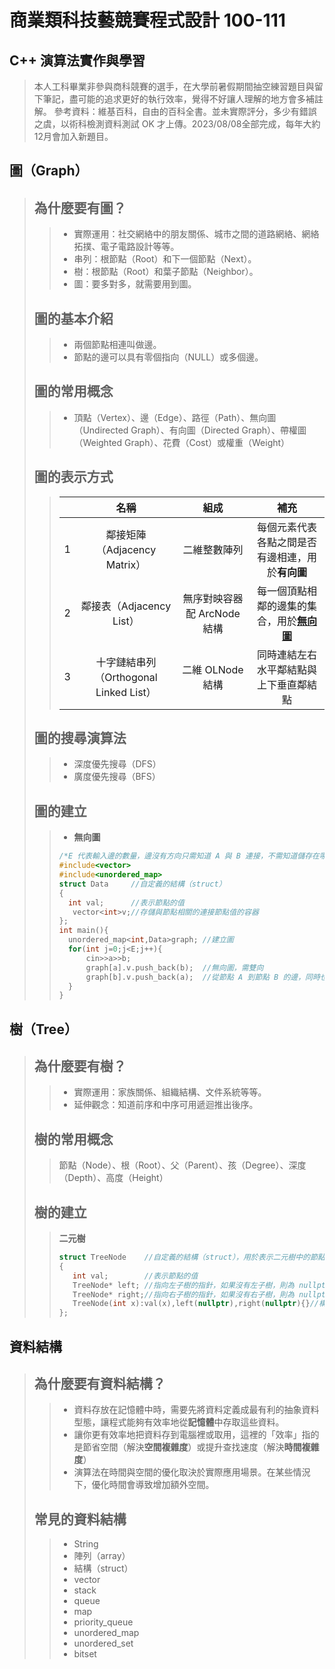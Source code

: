 # 商業類科技藝競賽程式設計 100-111
## C++ 演算法實作與學習
> 本人工科畢業非參與商科競賽的選手，在大學前暑假期間抽空練習題目與留下筆記，盡可能的追求更好的執行效率，覺得不好讓人理解的地方會多補註解。
> 參考資料：維基百科，自由的百科全書。並未實際評分，多少有錯誤之虞，以術科檢測資料測試 OK 才上傳。2023/08/08全部完成，每年大約12月會加入新題目。
## 圖（Graph）
> ## 為什麼要有圖？
>> * 實際運用：社交網絡中的朋友關係、城市之間的道路網絡、網絡拓撲、電子電路設計等等。
>> * 串列：根節點（Root）和下一個節點（Next）。
>> * 樹：根節點（Root）和葉子節點（Neighbor）。
>> * 圖：要多對多，就需要用到圖。
> ## 圖的基本介紹
>> * 兩個節點相連叫做邊。
>> * 節點的邊可以具有零個指向（NULL）或多個邊。
> ## 圖的常用概念
>> * 頂點（Vertex）、邊（Edge）、路徑（Path）、無向圖（Undirected Graph）、有向圖（Directed Graph）、帶權圖（Weighted Graph）、花費（Cost）或權重（Weight）
> ## 圖的表示方式
>> |   |名稱|組成|補充|
>> |:-:|:-:|:-:|:-:|
>> | 1 |鄰接矩陣（Adjacency Matrix）|二維整數陣列|每個元素代表各點之間是否有邊相連，用於**有向圖**|
>> | 2 |鄰接表（Adjacency List）|無序對映容器配 ArcNode 結構|每一個頂點相鄰的邊集的集合，用於[**無向圖**](https://github.com/chen199940/BusinessCompetition100-111#%E5%9C%96%E7%9A%84%E5%BB%BA%E7%AB%8B)|
>> | 3 |十字鏈結串列（Orthogonal Linked List）|二維 OLNode 結構|同時連結左右水平鄰結點與上下垂直鄰結點|
> ## 圖的搜尋演算法
>> * 深度優先搜尋（DFS）
>> * 廣度優先搜尋（BFS）
> ## 圖的建立
>> * **無向圖**
>> ```cpp
>> /*E 代表輸入邊的數量，邊沒有方向只需知道 A 與 B 連接，不需知道儲存在哪個位置，用 unordered_map（無序容器）快速查找。*/
>> #include<vector>
>> #include<unordered_map>
>> struct Data     //自定義的結構（struct）
>> {
>>   int val;      //表示節點的值
>>    vector<int>v;//存儲與節點相關的連接節點值的容器
>> };
>> int main(){
>>   unordered_map<int,Data>graph; //建立圖
>>   for(int j=0;j<E;j++){
>>       cin>>a>>b;
>>       graph[a].v.push_back(b);  //無向圖，需雙向
>>       graph[b].v.push_back(a);  //從節點 A 到節點 B 的邊，同時也可以從節點 B 到節點 A
>>   }
>> }
>> ```
## 樹（Tree）
> ## 為什麼要有樹？
>> * 實際運用：家族關係、組織結構、文件系統等等。
>> * 延伸觀念：知道前序和中序可用遞迴推出後序。
> ## 樹的常用概念
>> 節點（Node）、根（Root）、父（Parent）、孩（Degree）、深度（Depth）、高度（Height）
> ## 樹的建立
>> **二元樹**
>> ```cpp
>> struct TreeNode    //自定義的結構（struct），用於表示二元樹中的節點。
>> {
>>    int val;        //表示節點的值
>>    TreeNode* left; //指向左子樹的指針，如果沒有左子樹，則為 nullptr
>>    TreeNode* right;//指向右子樹的指針，如果沒有右子樹，則為 nullptr
>>    TreeNode(int x):val(x),left(nullptr),right(nullptr){}//構造函數
>> };
>> ```
## 資料結構
> ## 為什麼要有資料結構？
>> * 資料存放在記憶體中時，需要先將資料定義成最有利的抽象資料型態，讓程式能夠有效率地從**記憶體**中存取這些資料。
>> * 讓你更有效率地把資料存到電腦裡或取用，這裡的「效率」指的是節省空間（解決**空間複雜度**）或提升查找速度（解決**時間複雜度**）
>> * 演算法在時間與空間的優化取決於實際應用場景。在某些情況下，優化時間會導致增加額外空間。
> ## 常見的資料結構
>> * String
>> * 陣列（array）
>> * 結構（struct）
>> * vector
>> * stack
>> * queue
>> * map
>> * priority_queue
>> * unordered_map
>> * unordered_set
>> * bitset
